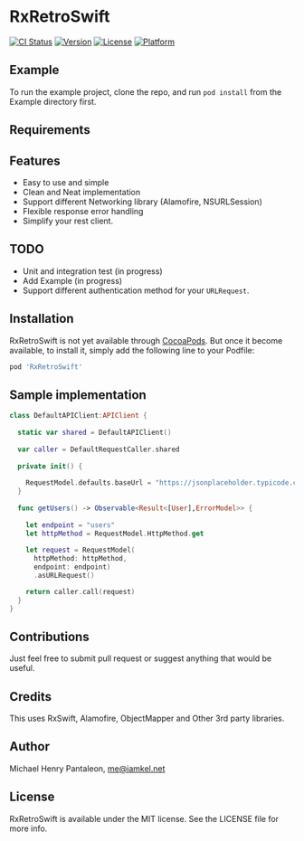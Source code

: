 # RxRetroSwift

[![CI Status](https://travis-ci.org/michaelhenry/RxRetroSwift.svg?style=flat)](https://travis-ci.org/michaelhenry/RxRetroSwift)
[![Version](https://img.shields.io/cocoapods/v/RxRetroSwift.svg?style=flat)](http://cocoapods.org/pods/RxRetroSwift)
[![License](https://img.shields.io/cocoapods/l/RxRetroSwift.svg?style=flat)](http://cocoapods.org/pods/RxRetroSwift)
[![Platform](https://img.shields.io/cocoapods/p/RxRetroSwift.svg?style=flat)](http://cocoapods.org/pods/RxRetroSwift)

## Example

To run the example project, clone the repo, and run `pod install` from the Example directory first.


## Requirements


## Features
- Easy to use and simple
- Clean and Neat implementation
- Support different Networking library (Alamofire, NSURLSession)
- Flexible response error handling
- Simplify your rest client.


## TODO
- Unit and integration test (in progress)
- Add Example (in progress)
- Support different authentication method for your `URLRequest`.


## Installation

RxRetroSwift is not yet available through [CocoaPods](http://cocoapods.org). But once it become available, to install
it, simply add the following line to your Podfile:


```ruby
pod 'RxRetroSwift'
```

## Sample implementation

```swift
class DefaultAPIClient:APIClient {
  
  static var shared = DefaultAPIClient()
  
  var caller = DefaultRequestCaller.shared
  
  private init() {
    
    RequestModel.defaults.baseUrl = "https://jsonplaceholder.typicode.com"
  }
  
  func getUsers() -> Observable<Result<[User],ErrorModel>> {
    
    let endpoint = "users"
    let httpMethod = RequestModel.HttpMethod.get
    
    let request = RequestModel(
      httpMethod: httpMethod,
      endpoint: endpoint)
      .asURLRequest()

    return caller.call(request)
  }
}
```

## Contributions

Just feel free to submit pull request or suggest anything that would be useful.


## Credits

This uses RxSwift, Alamofire, ObjectMapper and Other 3rd party libraries.


## Author

Michael Henry Pantaleon, me@iamkel.net

## License

RxRetroSwift is available under the MIT license. See the LICENSE file for more info.




